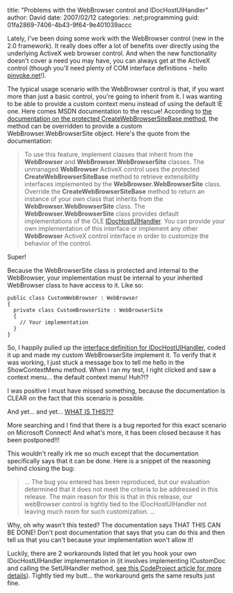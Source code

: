
title: "Problems with the WebBrowser control and IDocHostUIHandler"
author: David
date: 2007/02/12
categories: .net;programming
guid: 01fa2869-7406-4b43-9f64-9e401039accc

Lately, I've been doing some work with the WebBrowser control (new in the 2.0 framework). It really does offer a lot of benefits over directly using the underlying ActiveX web browser control. And when the new functionality doesn't cover a need you may have, you can always get at the ActiveX control (though you'll need plenty of COM interface definitions - hello [pinvoke.net](http://pinvoke.net/)!). 

The typical usage scenario with the WebBrowser control is that, if you want more than just a basic control, you're going to inherit from it. I was wanting to be able to provide a custom context menu instead of using the default IE one. Here comes MSDN documentation to the rescue! According to [the documentation on the protected CreateWebBrowserSiteBase method](http://msdn2.microsoft.com/en-us/library/system.windows.forms.webbrowser.createwebbrowsersitebase\(VS.80\).aspx), the method can be overridden to provide a custom WebBrowser.WebBrowserSite object. Here's the quote from the documentation: 

> To use this feature, implement classes that inherit from the **WebBrowser** and **WebBrowser.WebBrowserSite** classes. The unmanaged **WebBrowser** ActiveX control uses the protected **CreateWebBrowserSiteBase** method to retrieve extensibility interfaces implemented by the **WebBrowser.WebBrowserSite** class. Override the **CreateWebBrowserSiteBase** method to return an instance of your own class that inherits from the **WebBrowser.WebBrowserSite** class. The **WebBrowser.WebBrowserSite** class provides default implementations of the OLE [IDocHostUIHandler](http://msdn.microsoft.com/library/default.asp?url=/workshop/browser/hosting/reference/ifaces/idochostuihandler/idochostuihandler.asp). You can provide your own implementation of this interface or implement any other **WebBrowser** ActiveX control interface in order to customize the behavior of the control.

Super! 

Because the WebBrowserSite class is protected and internal to the WebBrowser, your implementation must be internal to your inherited WebBrowser class to have access to it. Like so:

    public class CustomWebBrowser : WebBrowser
    {
      private class CustomBrowserSite : WebBrowserSite
      {
        // Your implementation
      }
    }

So, I happily pulled up the [interface definition for IDocHostUIHandler](http://pinvoke.net/default.aspx/Interfaces/IDocHostUIHandler.html), coded it up and made my custom WebBrowserSite implement it. To verify that it was working, I just stuck a message box to tell me hello in the ShowContextMenu method. When I ran my test, I right clicked and saw a context menu... the default context menu! Huh?!?

I was positive I must have missed something, because the documentation is CLEAR on the fact that this scenario is possible.

And yet... and yet... [WHAT IS THIS?!?](https://connect.microsoft.com/VisualStudio/feedback/ViewFeedback.aspx?FeedbackID=115198)

More searching and I find that there is a bug reported for this exact scenario on Microsoft Connect! And what's more, it has been closed because it has been postponed!!!

This wouldn't really irk me so much except that the documentation specifically says that it can be done. Here is a snippet of the reasoning behind closing the bug:

> ... The bug you entered has been reproduced, but our evaluation determined that it does not meet the criteria to be addressed in this release. The main reason for this is that in this release, our webBrowser control is tightly tied to the IDocHostUIHandler not leaving much room for such customization. ...

Why, oh why wasn't this tested? The documentation says THAT THIS CAN BE DONE! Don't post documentation that says that you can do this and then tell us that you can't because your implementation won't allow it!

Luckily, there are 2 workarounds listed that let you hook your own IDocHostUIHandler implementation in (it involves implementing ICustomDoc and calling the SetUIHandler method, [see this CodeProject article for more details](http://www.codeproject.com/csharp/advhost.asp)). Tightly tied my butt... the workaround gets the same results just fine.

